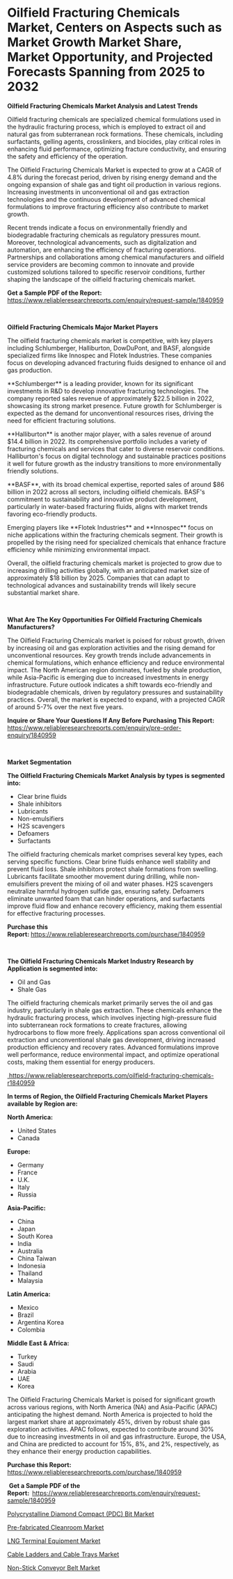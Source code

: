 <p><h1>Oilfield Fracturing Chemicals Market, Centers on Aspects such as Market Growth Market Share, Market Opportunity, and Projected Forecasts Spanning from 2025 to 2032</h1></p><p><strong>Oilfield Fracturing Chemicals Market Analysis and Latest Trends</strong></p>
<p><p>Oilfield fracturing chemicals are specialized chemical formulations used in the hydraulic fracturing process, which is employed to extract oil and natural gas from subterranean rock formations. These chemicals, including surfactants, gelling agents, crosslinkers, and biocides, play critical roles in enhancing fluid performance, optimizing fracture conductivity, and ensuring the safety and efficiency of the operation.</p><p>The Oilfield Fracturing Chemicals Market is expected to grow at a CAGR of 4.8% during the forecast period, driven by rising energy demand and the ongoing expansion of shale gas and tight oil production in various regions. Increasing investments in unconventional oil and gas extraction technologies and the continuous development of advanced chemical formulations to improve fracturing efficiency also contribute to market growth.</p><p>Recent trends indicate a focus on environmentally friendly and biodegradable fracturing chemicals as regulatory pressures mount. Moreover, technological advancements, such as digitalization and automation, are enhancing the efficiency of fracturing operations. Partnerships and collaborations among chemical manufacturers and oilfield service providers are becoming common to innovate and provide customized solutions tailored to specific reservoir conditions, further shaping the landscape of the oilfield fracturing chemicals market.</p></p>
<p><strong>Get a Sample PDF of the Report:&nbsp;</strong> <a href="https://www.reliableresearchreports.com/enquiry/request-sample/1840959?utm_campaign=3025&utm_medium=2&utm_source=Github&utm_content=ia&utm_term=03042025&utm_id=oilfield-fracturing-chemicals">https://www.reliableresearchreports.com/enquiry/request-sample/1840959</a></p>
<p>&nbsp;</p>
<p><strong>Oilfield Fracturing Chemicals Major Market Players</strong></p>
<p><p>The oilfield fracturing chemicals market is competitive, with key players including Schlumberger, Halliburton, DowDuPont, and BASF, alongside specialized firms like Innospec and Flotek Industries. These companies focus on developing advanced fracturing fluids designed to enhance oil and gas production.</p><p>**Schlumberger** is a leading provider, known for its significant investments in R&D to develop innovative fracturing technologies. The company reported sales revenue of approximately $22.5 billion in 2022, showcasing its strong market presence. Future growth for Schlumberger is expected as the demand for unconventional resources rises, driving the need for efficient fracturing solutions.</p><p>**Halliburton** is another major player, with a sales revenue of around $14.4 billion in 2022. Its comprehensive portfolio includes a variety of fracturing chemicals and services that cater to diverse reservoir conditions. Halliburton's focus on digital technology and sustainable practices positions it well for future growth as the industry transitions to more environmentally friendly solutions.</p><p>**BASF**, with its broad chemical expertise, reported sales of around $86 billion in 2022 across all sectors, including oilfield chemicals. BASF's commitment to sustainability and innovative product development, particularly in water-based fracturing fluids, aligns with market trends favoring eco-friendly products.</p><p>Emerging players like **Flotek Industries** and **Innospec** focus on niche applications within the fracturing chemicals segment. Their growth is propelled by the rising need for specialized chemicals that enhance fracture efficiency while minimizing environmental impact.</p><p>Overall, the oilfield fracturing chemicals market is projected to grow due to increasing drilling activities globally, with an anticipated market size of approximately $18 billion by 2025. Companies that can adapt to technological advances and sustainability trends will likely secure substantial market share.</p></p>
<p>&nbsp;</p>
<p><strong>What Are The Key Opportunities For Oilfield Fracturing Chemicals Manufacturers?</strong></p>
<p><p>The Oilfield Fracturing Chemicals market is poised for robust growth, driven by increasing oil and gas exploration activities and the rising demand for unconventional resources. Key growth trends include advancements in chemical formulations, which enhance efficiency and reduce environmental impact. The North American region dominates, fueled by shale production, while Asia-Pacific is emerging due to increased investments in energy infrastructure. Future outlook indicates a shift towards eco-friendly and biodegradable chemicals, driven by regulatory pressures and sustainability practices. Overall, the market is expected to expand, with a projected CAGR of around 5-7% over the next five years.</p></p>
<p><strong>Inquire or Share Your Questions If Any Before Purchasing This Report:</strong> <a href="https://www.reliableresearchreports.com/enquiry/pre-order-enquiry/1840959?utm_campaign=3025&utm_medium=2&utm_source=Github&utm_content=ia&utm_term=03042025&utm_id=oilfield-fracturing-chemicals">https://www.reliableresearchreports.com/enquiry/pre-order-enquiry/1840959</a></p>
<p>&nbsp;</p>
<p><strong>Market Segmentation</strong></p>
<p><strong>The Oilfield Fracturing Chemicals Market Analysis by types is segmented into:</strong></p>
<p><ul><li>Clear brine fluids</li><li>Shale inhibitors</li><li>Lubricants</li><li>Non-emulsifiers</li><li>H2S scavengers</li><li>Defoamers</li><li>Surfactants</li></ul></p>
<p><p>The oilfield fracturing chemicals market comprises several key types, each serving specific functions. Clear brine fluids enhance well stability and prevent fluid loss. Shale inhibitors protect shale formations from swelling. Lubricants facilitate smoother movement during drilling, while non-emulsifiers prevent the mixing of oil and water phases. H2S scavengers neutralize harmful hydrogen sulfide gas, ensuring safety. Defoamers eliminate unwanted foam that can hinder operations, and surfactants improve fluid flow and enhance recovery efficiency, making them essential for effective fracturing processes.</p></p>
<p><strong>Purchase this Report:&nbsp;</strong><a href="https://www.reliableresearchreports.com/purchase/1840959?utm_campaign=3025&utm_medium=2&utm_source=Github&utm_content=ia&utm_term=03042025&utm_id=oilfield-fracturing-chemicals">https://www.reliableresearchreports.com/purchase/1840959</a></p>
<p>&nbsp;</p>
<p><strong>The Oilfield Fracturing Chemicals Market Industry Research by Application is segmented into:</strong></p>
<p><ul><li>Oil and Gas</li><li>Shale Gas</li></ul></p>
<p><p>The oilfield fracturing chemicals market primarily serves the oil and gas industry, particularly in shale gas extraction. These chemicals enhance the hydraulic fracturing process, which involves injecting high-pressure fluid into subterranean rock formations to create fractures, allowing hydrocarbons to flow more freely. Applications span across conventional oil extraction and unconventional shale gas development, driving increased production efficiency and recovery rates. Advanced formulations improve well performance, reduce environmental impact, and optimize operational costs, making them essential for energy producers.</p></p>
<p><a href="https://www.reliableresearchreports.com/oilfield-fracturing-chemicals-r1840959?utm_campaign=3025&utm_medium=2&utm_source=Github&utm_content=ia&utm_term=03042025&utm_id=oilfield-fracturing-chemicals">&nbsp;https://www.reliableresearchreports.com/oilfield-fracturing-chemicals-r1840959</a></p>
<p><strong>In terms of Region, the Oilfield Fracturing Chemicals Market Players available by Region are:</strong></p>
<p>
    <p> <strong> North America: </strong>
        <ul>
            <li>United States</li>
            <li>Canada</li>
        </ul>
        </p> 
    <p> <strong> Europe: </strong>
        <ul>
            <li>Germany</li>
            <li>France</li>
            <li>U.K.</li>
            <li>Italy</li>
            <li>Russia</li>
        </ul>
        </p> 
    <p> <strong> Asia-Pacific: </strong>
        <ul>
            <li>China</li>
            <li>Japan</li>
            <li>South Korea</li>
            <li>India</li>
            <li>Australia</li>
            <li>China Taiwan</li>
            <li>Indonesia</li>
            <li>Thailand</li>
            <li>Malaysia</li>
        </ul>
        </p> 
    <p> <strong> Latin America: </strong>
        <ul>
            <li>Mexico</li>
            <li>Brazil</li>
            <li>Argentina Korea</li>
            <li>Colombia</li>
        </ul>
        </p> 
    <p> <strong> Middle East & Africa: </strong>
        <ul>
            <li>Turkey</li>
            <li>Saudi</li>
            <li>Arabia</li>
            <li>UAE</li>
            <li>Korea</li>
        </ul>
    </p>
    </p>
<p><p>The Oilfield Fracturing Chemicals Market is poised for significant growth across various regions, with North America (NA) and Asia-Pacific (APAC) anticipating the highest demand. North America is projected to hold the largest market share at approximately 45%, driven by robust shale gas exploration activities. APAC follows, expected to contribute around 30% due to increasing investments in oil and gas infrastructure. Europe, the USA, and China are predicted to account for 15%, 8%, and 2%, respectively, as they enhance their energy production capabilities.</p></p>
<p><strong>Purchase this Report: </strong><a href="https://www.reliableresearchreports.com/purchase/1840959?utm_campaign=3025&utm_medium=2&utm_source=Github&utm_content=ia&utm_term=03042025&utm_id=oilfield-fracturing-chemicals">https://www.reliableresearchreports.com/purchase/1840959</a></p>
<p>&nbsp;<strong>Get a Sample PDF of the Report:&nbsp;&nbsp;</strong><a href="https://www.reliableresearchreports.com/enquiry/request-sample/1840959?utm_campaign=3025&utm_medium=2&utm_source=Github&utm_content=ia&utm_term=03042025&utm_id=oilfield-fracturing-chemicals">https://www.reliableresearchreports.com/enquiry/request-sample/1840959</a></p>
<p><strong></strong></p>
<p><p><a href="https://www.linkedin.com/pulse/industry-strategies-opportunities-polycrystalline-diamond-compact-9srnc?utm_campaign=3025&utm_medium=2&utm_source=Github&utm_content=ia&utm_term=03042025&utm_id=oilfield-fracturing-chemicals">Polycrystalline Diamond Compact (PDC) Bit Market</a></p><p><a href="https://www.linkedin.com/pulse/latest-pre-fabricated-cleanroom-market-report-size-share-ut11c?utm_campaign=3025&utm_medium=2&utm_source=Github&utm_content=ia&utm_term=03042025&utm_id=oilfield-fracturing-chemicals">Pre-fabricated Cleanroom Market</a></p><p><a href="https://www.linkedin.com/pulse/comprehensive-overview-lng-terminal-equipment-market-insights-a1o2c?utm_campaign=3025&utm_medium=2&utm_source=Github&utm_content=ia&utm_term=03042025&utm_id=oilfield-fracturing-chemicals">LNG Terminal Equipment Market</a></p><p><a href="https://www.linkedin.com/pulse/cable-ladders-trays-market-insights-size-share-growth-drivers-t6cic?utm_campaign=3025&utm_medium=2&utm_source=Github&utm_content=ia&utm_term=03042025&utm_id=oilfield-fracturing-chemicals">Cable Ladders and Cable Trays Market</a></p><p><a href="https://www.linkedin.com/pulse/study-non-stick-conveyor-belt-market-offeringdata-concerning-2tyhc?utm_campaign=3025&utm_medium=2&utm_source=Github&utm_content=ia&utm_term=03042025&utm_id=oilfield-fracturing-chemicals">Non-Stick Conveyor Belt Market</a></p></p>